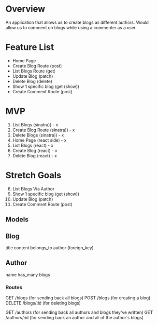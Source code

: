 # Overview
An application that allows us to create blogs as different authors. Would allow us to comment on blogs while using a commenter as a user.

# Feature List
* Home Page
* Create Blog Route (post)
* List Blogs Route (get)
* Update Blog (patch)
* Delete Blog (delete)
* Show 1 specific blog (get (show))
* Create Comment Route (post)

# MVP
1. List Blogs (sinatra)) - x
2. Create Blog Route (sinatra)) - x
3. Delete Blogs (sinatra)) - x
4. Home Page (react side) - x
5. List Blogs (react) - x
6. Create Blog (react) - x
7. Delete Blog (react) - x

# Stretch Goals
8. List Blogs Via Author
9. Show 1 specific blog (get (show))
10. Update Blog (patch)
11. Create Comment Route (post)


## Models

Blog
---
title
content
belongs_to author (foreign_key)

Author
---
name
has_many blogs

### Routes

GET /blogs (for sending back all blogs)
POST /blogs (for creating a blog)
DELETE /blogs/:id (for deleting blogs)

GET /authors (for sending back all authors and blogs they've written)
GET /authors/:id (for sending back an author and all of the author's blogs)
